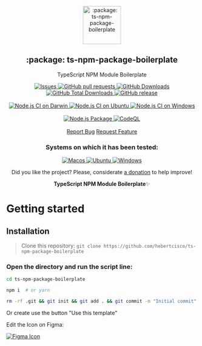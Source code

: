 <p align="center">
 <img width="100px" src="https://raw.githubusercontent.com/hebertcisco/ts-npm-package-boilerplate/main/.github/images/favicon512x512-npm.png" align="center" alt=":package: ts-npm-package-boilerplate" />
 <h2 align="center">:package: ts-npm-package-boilerplate</h2>
 <p align="center">TypeScript NPM Module Boilerplate</p>
  <p align="center">
    <a href="https://github.com/hebertcisco/ts-npm-package-boilerplate/issues">
      <img alt="Issues" src="https://img.shields.io/github/issues/hebertcisco/ts-npm-package-boilerplate?style=flat&color=336791" />
    </a>
    <a href="https://github.com/hebertcisco/ts-npm-package-boilerplate/pulls">
      <img alt="GitHub pull requests" src="https://img.shields.io/github/issues-pr/hebertcisco/ts-npm-package-boilerplate?style=flat&color=336791" />
    </a>
     <a href="https://github.com/hebertcisco/ts-npm-package-boilerplate">
      <img alt="GitHub Downloads" src="https://img.shields.io/npm/dw/ts-npm-package-boilerplate?style=flat&color=336791" />
    </a>
    <a href="https://github.com/hebertcisco/ts-npm-package-boilerplate">
      <img alt="GitHub Total Downloads" src="https://img.shields.io/npm/dt/ts-npm-package-boilerplate?color=336791&label=Total%20downloads" />
    </a>
 <a href="https://github.com/hebertcisco/ts-npm-package-boilerplate">
      <img alt="GitHub release" src="https://img.shields.io/github/release/hebertcisco/ts-npm-package-boilerplate.svg?style=flat&color=336791" />
    </a>
    <br />
    <br />
 <a href="https://github.com/hebertcisco/ts-npm-package-boilerplate/actions/workflows/node.js-macos.yml">
      <img alt="Node.js CI on Darwin" src="https://github.com/hebertcisco/ts-npm-package-boilerplate/actions/workflows/node.js-macos.yml/badge.svg" />
    </a>
  <a href="https://github.com/hebertcisco/ts-npm-package-boilerplate/actions/workflows/node.js-ubuntu.yml">
      <img alt="Node.js CI on Ubuntu" src="https://github.com/hebertcisco/ts-npm-package-boilerplate/actions/workflows/node.js-ubuntu.yml/badge.svg" />
    </a>
 <a href="https://github.com/hebertcisco/ts-npm-package-boilerplate/actions/workflows/node.js-windows.yml">
      <img alt="Node.js CI on Windows" src="https://github.com/hebertcisco/ts-npm-package-boilerplate/actions/workflows/node.js-windows.yml/badge.svg" />
    </a>
    <br />
    <br />
 <a href="https://github.com/hebertcisco/ts-npm-package-boilerplate/actions/workflows/npm-publish.yml">
      <img alt="Node.js Package" src="https://github.com/hebertcisco/ts-npm-package-boilerplate/actions/workflows/npm-publish.yml/badge.svg" />
    </a>
 <a href="https://github.com/hebertcisco/ts-npm-package-boilerplate/actions/workflows/codeql-analysis.yml">
      <img alt="CodeQL" src="https://github.com/hebertcisco/ts-npm-package-boilerplate/actions/workflows/codeql-analysis.yml/badge.svg?style=flat&color=336791" />
    </a>
    <br />
    <br />
  <a href="https://github.com/hebertcisco/ts-npm-package-boilerplate/issues/new/choose">Report Bug</a>
  <a href="https://github.com/hebertcisco/ts-npm-package-boilerplate/issues/new/choose">Request Feature</a>
  </p>
 <h3 align="center">Systems on which it has been tested:</h3>
 <p align="center">
   <a href="https://www.apple.com/br/macos/">
      <img alt="Macos" src="https://img.shields.io/badge/mac%20os-000000?style=for-the-badge&logo=apple&logoColor=white&style=flat" />
    </a>
    <a href="https://ubuntu.com/download">
      <img alt="Ubuntu" src="https://img.shields.io/badge/Ubuntu-E95420?style=for-the-badge&logo=ubuntu&logoColor=white&style=flat" />
    </a>
    <a href="https://www.microsoft.com/pt-br/windows/">
      <img alt="Windows" src="https://img.shields.io/badge/Windows-0078D6?style=for-the-badge&logo=windows&logoColor=white&style=flat" />
    </a>
  </p>
<p align="center">Did you like the project? Please, considerate <a href="https://www.buymeacoffee.com/hebertcisco">a donation</a> to help improve!</p>

<p align="center"><strong>TypeScript NPM Module Boilerplate</strong>✨</p>

# Getting started

## Installation

> Clone this repository: `git clone https://github.com/hebertcisco/ts-npm-package-boilerplate`

### Open the directory and run the script line:

```bash
cd ts-npm-package-boilerplate
```

```bash
npm i  # or yarn
```

```bash
rm -rf .git && git init && git add . && git commit -m "Initial commit" #Optional
```

Or create use the button "Use this template"

Edit the Icon on Figma:

<a href="https://www.figma.com/file/vpevGX3j9tmtW8OyLQ9eUm/ts-npm-package-boilerplate-icon?node-id=0%3A1">
   <img alt="Figma Icon" src="https://raw.githubusercontent.com/hebertcisco/ts-npm-package-boilerplate/main/.github/images/figma-badge.png"/>
</a>
